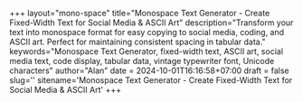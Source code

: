 +++
layout="mono-space"
title="Monospace Text Generator - Create Fixed-Width Text for Social Media & ASCII Art"
description="Transform your text into monospace format for easy copying to social media, coding, and ASCII art. Perfect for maintaining consistent spacing in tabular data."
keywords="Monospace Text Generator, fixed-width text, ASCII art, social media text, code display, tabular data, vintage typewriter font, Unicode characters"
author="Alan"
date = 2024-10-01T16:16:58+07:00
draft = false
slug=''
sitename='Monospace Text Generator - Create Fixed-Width Text for Social Media & ASCII Art'
+++